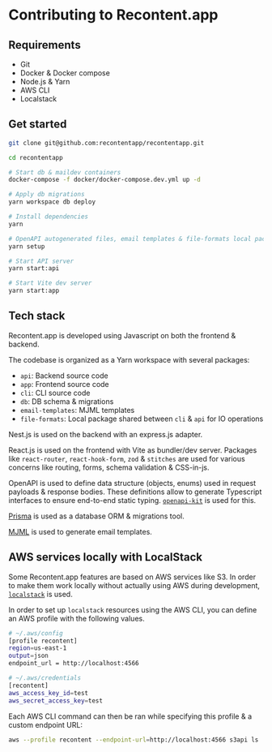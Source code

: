 # Contributing to Recontent.app

## Requirements

- Git
- Docker & Docker compose
- Node.js & Yarn
- AWS CLI
- Localstack

## Get started

```sh
git clone git@github.com:recontentapp/recontentapp.git

cd recontentapp

# Start db & maildev containers
docker-compose -f docker/docker-compose.dev.yml up -d

# Apply db migrations
yarn workspace db deploy

# Install dependencies
yarn

# OpenAPI autogenerated files, email templates & file-formats local package
yarn setup

# Start API server
yarn start:api

# Start Vite dev server
yarn start:app
```

## Tech stack

Recontent.app is developed using Javascript on both the frontend & backend.

The codebase is organized as a Yarn workspace with several packages:

- `api`: Backend source code
- `app`: Frontend source code
- `cli`: CLI source code
- `db`: DB schema & migrations
- `email-templates`: MJML templates
- `file-formats`: Local package shared between `cli` & `api` for IO operations

Nest.js is used on the backend with an express.js adapter.

React.js is used on the frontend with Vite as bundler/dev server. Packages like `react-router`, `react-hook-form`, `zod` & `stitches` are used for various concerns like routing, forms, schema validation & CSS-in-js.

OpenAPI is used to define data structure (objects, enums) used in request payloads & response bodies. These definitions allow to generate Typescript interfaces to ensure end-to-end static typing. [`openapi-kit`](https://github.com/greeeg/openapi-kit) is used for this.

[Prisma](https://prisma.io/) is used as a database ORM & migrations tool.

[MJML](https://mjml.io/) is used to generate email templates.

## AWS services locally with LocalStack

Some Recontent.app features are based on AWS services like S3. In order to make them work locally without actually using AWS during development, [`localstack`](https://localstack.cloud) is used.

In order to set up `localstack` resources using the AWS CLI, you can define an AWS profile with the following values.

```sh
# ~/.aws/config
[profile recontent]
region=us-east-1
output=json
endpoint_url = http://localhost:4566
```

```sh
# ~/.aws/credentials
[recontent]
aws_access_key_id=test
aws_secret_access_key=test
```

Each AWS CLI command can then be ran while specifying this profile & a custom endpoint URL:

```sh
aws --profile recontent --endpoint-url=http://localhost:4566 s3api ls
```
